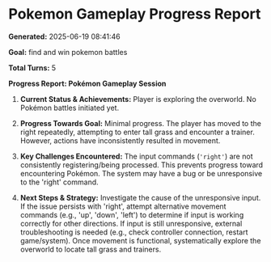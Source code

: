 # Pokemon Gameplay Progress Report

**Generated:** 2025-06-19 08:41:46

**Goal:** find and win pokemon battles

**Total Turns:** 5

**Progress Report: Pokémon Gameplay Session**

1. **Current Status & Achievements:**  Player is exploring the overworld.  No Pokémon battles initiated yet.


2. **Progress Towards Goal:** Minimal progress.  The player has moved to the right repeatedly, attempting to enter tall grass and encounter a trainer.  However, actions have inconsistently resulted in movement.

3. **Key Challenges Encountered:**  The input commands (`'right'`) are not consistently registering/being processed.  This prevents progress toward encountering Pokémon. The system may have a bug or be unresponsive to the 'right' command.


4. **Next Steps & Strategy:**  Investigate the cause of the unresponsive input.  If the issue persists with 'right', attempt alternative movement commands (e.g., 'up', 'down', 'left') to determine if input is working correctly for other directions.  If input is still unresponsive, external troubleshooting is needed (e.g., check controller connection, restart game/system). Once movement is functional, systematically explore the overworld to locate tall grass and trainers.

